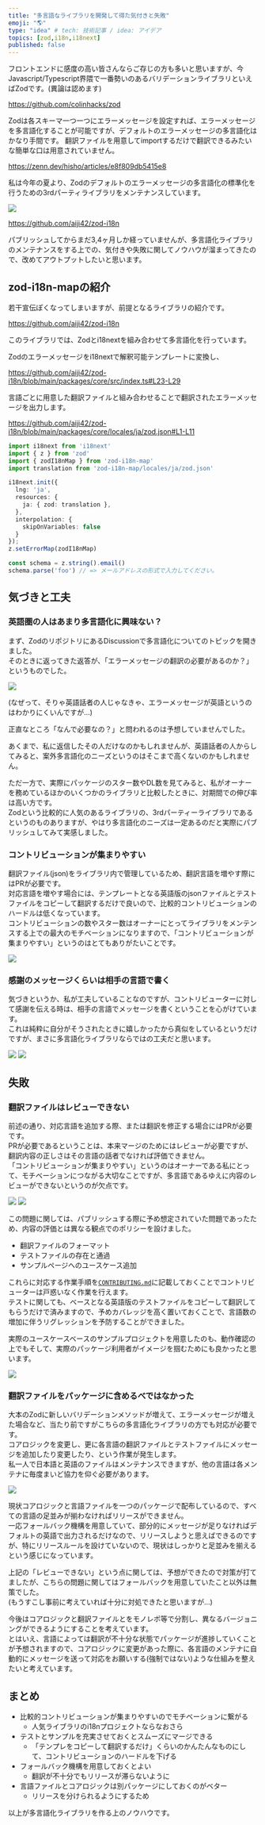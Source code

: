 ```yaml
---
title: "多言語なライブラリを開発して得た気付きと失敗"
emoji: "🌎"
type: "idea" # tech: 技術記事 / idea: アイデア
topics: [zod,i18n,i18next]
published: false
---
```


フロントエンドに感度の高い皆さんならご存じの方も多いと思いますが、今Javascript/Typescript界隈で一番勢いのあるバリデーションライブラリといえばZodです。(異論は認めます)

https://github.com/colinhacks/zod

Zodは各スキーマ一つ一つにエラーメッセージを設定すれば、エラーメッセージを多言語化することが可能ですが、デフォルトのエラーメッセージの多言語化はかなり手間です。
翻訳ファイルを用意してimportするだけで翻訳できるみたいな簡単な口は用意されていません。

https://zenn.dev/hisho/articles/e8f809db5415e8

私は今年の夏より、Zodのデフォルトのエラーメッセージの多言語化の標準化を行うための3rdパーティライブラリをメンテナンスしています。

![](https://raw.githubusercontent.com/aiji42/zod-i18n/main/images/hero.png)

https://github.com/aiji42/zod-i18n

パブリッシュしてからまだ3,4ヶ月しか経っていませんが、多言語化ライブラリのメンテナンスをする上での、気付きや失敗に関してノウハウが溜まってきたので、改めてアウトプットしたいと思います。

## zod-i18n-mapの紹介

若干宣伝ぽくなってしまいますが、前提となるライブラリの紹介です。

https://github.com/aiji42/zod-i18n

このライブラリでは、Zodとi18nextを組み合わせて多言語化を行っています。  

Zodのエラーメッセージをi18nextで解釈可能テンプレートに変換し、

https://github.com/aiji42/zod-i18n/blob/main/packages/core/src/index.ts#L23-L29

言語ごとに用意した翻訳ファイルと組み合わせることで翻訳されたエラーメッセージを出力します。

https://github.com/aiji42/zod-i18n/blob/main/packages/core/locales/ja/zod.json#L1-L11

```ts
import i18next from 'i18next'
import { z } from 'zod'
import { zodI18nMap } from 'zod-i18n-map'
import translation from 'zod-i18n-map/locales/ja/zod.json'

i18next.init({
  lng: 'ja',
  resources: {
    ja: { zod: translation },
  },
  interpolation: {
    skipOnVariables: false
  }
});
z.setErrorMap(zodI18nMap)

const schema = z.string().email()
schema.parse('foo') // => メールアドレスの形式で入力してください。
```

## 気づきと工夫

### 英語圏の人はあまり多言語化に興味ない？

まず、ZodのリポジトリにあるDiscussionで多言語化についてのトピックを開きました。  
そのときに返ってきた返答が、「エラーメッセージの翻訳の必要があるのか？」というものでした。

![](/images/zod-i18n-discussions.png)

(なぜって、そりゃ英語話者の人じゃなきゃ、エラーメッセージが英語というのはわかりにくいんですが...)

正直なところ「なんで必要なの？」と問われるのは予想していませんでした。

あくまで、私に返信したその人だけなのかもしれませんが、英語話者の人からしてみると、案外多言語化のニーズというのはそこまで高くないのかもしれません。

ただ一方で、実際にパッケージのスター数やDL数を見てみると、私がオーナーを務めているほかのいくつかのライブラリと比較したときに、対期間での伸び率は高い方です。  
Zodという比較的に人気のあるライブラリの、3rdパーティーライブラリであるというのものありますが、やはり多言語化のニーズは一定あるのだと実際にパブリッシュしてみて実感しました。

### コントリビューションが集まりやすい

翻訳ファイル(json)をライブラリ内で管理しているため、翻訳言語を増やす際にはPRが必要です。  
対応言語を増やす場合には、テンプレートとなる英語版のjsonファイルとテストファイルをコピーして翻訳するだけで良いので、比較的コントリビューションのハードルは低くなっています。  
コントリビューションの数やスター数はオーナーにとってライブラリをメンテンスする上での最大のモチベーションになりますので、「コントリビューションが集まりやすい」というのはとてもありがたいことです。

![](/images/zod-i18n-prs.png)

### 感謝のメッセージくらいは相手の言語で書く

気づきというか、私が工夫していることなのですが、コントリビューターに対して感謝を伝える時は、相手の言語でメッセージを書くということを心がけています。  
これは純粋に自分がそうされたときに嬉しかったから真似をしているというだけですが、まさに多言語化ライブラリならではの工夫だと思います。

![](/images/zod-i18n-thanks1.png)
![](/images/zod-i18n-thanks2.png)

## 失敗

### 翻訳ファイルはレビューできない

前述の通り、対応言語を追加する際、または翻訳を修正する場合にはPRが必要です。  
PRが必要であるということは、本来マージのためにはレビューが必要ですが、翻訳内容の正しさはその言語の話者でなければ評価できません。  
「コントリビューションが集まりやすい」というのはオーナーである私にとって、モチベーションにつながる大切なことですが、多言語であるゆえに内容のレビューができないというのが欠点です。

![](/images/zod-i18n-ar.png)
![](/images/zod-i18m-zh-CN.png)

この問題に関しては、パブリッシュする際に予め想定されていた問題であったため、内容の評価とは異なる観点でのポリシーを設けました。
- 翻訳ファイルのフォーマット
- テストファイルの存在と通過
- サンプルページへのユースケース追加

これらに対応する作業手順を[`CONTRIBUTING.md`](https://github.com/aiji42/zod-i18n/blob/main/CONTRIBUTING.md)に記載しておくことでコントリビューターは戸惑いなく作業を行えます。  
テストに関しても、ベースとなる英語版のテストファイルをコピーして翻訳してもらうだけで済みますので、予めカバレッジを高く置いておくことで、言語数の増加に伴うリグレッションを予防することができました。  

実際のユースケースベースのサンプルプロジェクトを用意したのも、動作確認の上でもそして、実際のパッケージ利用者がイメージを掴むためにも良かったと思います。

![](/images/zod-i18n-example.png)

### 翻訳ファイルをパッケージに含めるべではなかった

大本のZodに新しいバリデーションメソッドが増えて、エラーメッセージが増えた場合など、当たり前ですがこちらの多言語化ライブラリの方でも対応が必要です。  
コアロジックを変更し、更に各言語の翻訳ファイルとテストファイルにメッセージを追加したり変更したり、という作業が発生します。  
私一人で日本語と英語のファイルはメンテナンスできますが、他の言語は各メンテナに毎度まいど協力を仰ぐ必要があります。  

![](/images/zod-i18n-transrate-request.png)

現状コアロジックと言語ファイルを一つのパッケージで配布しているので、すべての言語の足並みが揃わなければリリースができません。  
一応フォールバック機構を用意していて、部分的にメッセージが足りなければデフォルトの英語で出力されるだけなので、リリースしようと思えばできるのですが、特にリリースルールを設けていないので、現状はしっかりと足並みを揃えるという感じになっています。

上記の「レビューできない」という点に関しては、予想ができたので対策が打てましたが、こちらの問題に関してはフォールバックを用意していたこと以外は無策でした。    
(もうすこし事前に考えていれば十分に対処できたと思いますが...)

今後はコアロジックと翻訳ファイルとをモノレポ等で分割し、異なるバージョニングができるようにすることを考えています。  
とはいえ、言語によっては翻訳が不十分な状態でパッケージが進捗していくことが予想されますので、コアロジックに変更があった際に、各言語のメンテナに自動的にメッセージを送って対応をお願いする(強制ではない)ような仕組みを整えたいと考えています。

## まとめ

- 比較的コントリビューションが集まりやすいのでモチベーションに繋がる
    - 人気ライブラリのi18nプロジェクトならなおさら
- テストとサンプルを充実させておくとスムーズにマージできる
    - 「テンプレをコピーして翻訳するだけ」くらいのかんたんなものにして、コントリビューションのハードルを下げる
- フォールバック機構を用意しておくとよい
    - 翻訳が不十分でもリリースが滞らないように
- 言語ファイルとコアロジックは別パッケージにしておくのがベター
    - リリースを分けられるようにするため

以上が多言語化ライブラリを作る上のノウハウです。